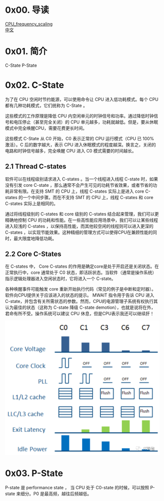 # 0x00. 导读

[CPU_frequency_scaling](https://wiki.archlinux.org/title/CPU_frequency_scaling)  
[中文](https://wiki.archlinuxcn.org/wiki/CPU_%E8%B0%83%E9%A2%91)

# 0x01. 简介

C-State P-State

# 0x02. C-State

为了在 CPU 空闲时节约能源，可以使用命令让 CPU 进入低功耗模式。每个 CPU 都有几种功耗模式，它们统称为 C-State 。

这些模式的工作原理是降低 CPU 内空闲单元的时钟信号和功率。通过降低时钟信号和电压停止（甚至完全关闭）的 CPU 单元越多，功耗就越低。但是，要从休眠模式中完全唤醒CPU，需要花费更长时间。

这些模式 C-State 从 C0 开始，C0 表示正常的 CPU 运行模式（CPU 已 100% 激活）。C 后的数字越大，表示 CPU 进入休眠模式的程度越深。换言之，关闭的电路和时钟信号越多，完全唤醒 CPU 进入 C0 模式需要的时间越长。

## 2.1 Thread C-states

软件可以在线程级别请求进入 C-states 。当一个线程进入线程 C-state 时，如果没有引发 core C-state ，那么通常不会产生可见的功耗节省效果，或者节省的功耗非常有限。在支持 SMT 的 CPU 上，线程 C-states 实际上是进入 core C-states 的一个中间步骤。而在不支持 SMT 的 CPU 上，线程 C-states 和 core C-states 实际上是相同的。 

通过将线程级别的 C-states 和 core 级别的 C-states 结合起来管理，我们可以更精确地控制 CPU 的功耗和性能。在一些高性能应用场景中，我们可以让某些线程进入较浅的 C-states ，以保持高性能，而其他较空闲的线程则可以进入更深的 C-states ，以实现节能效果。这种精细的管理方式可以使得CPU在兼顾性能的同时，最大限度地降低功耗。

## 2.2 Core C-States

在 C-states 中， Core C-states 的作用是确定core是处于开启还是关闭状态。在正常执行中，core 通常处于 C0 状态，即活跃状态。当软件（通常是操作系统）指示逻辑处理器进入空闲状态时，它将进入一个 C-state。

各种唤醒事件可能触发 core 重新开始执行代码（常见的例子是中断和定时器）。软件向CPU提供关于应该进入的状态的提示。 MWAIT 指令用于告诉 CPU 进入 C-state，并包含有关所需状态的参数。然而，CPU的电源管理子系统有权执行其认为最佳的状态（这称为 C-state 降级 C-state demotion），也就是说将在外，君命有所不受。操作系统可以建议 CPU 休息，但是CPU表示我还可以继续肝！

![Alt text](../../pic/linux/C_states.png)

# 0x03. P-State

P-state 是 performance state ， 当 CPU 处于 C0-state 的时候，可以按照 P-state 来细分。P0 是最高频，越往后频越低。